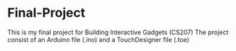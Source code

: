 # Final-Project
This is my final project for Building Interactive Gadgets (CS207)
The project consist of an Arduino file (.ino) and a TouchDesigner file (.toe)
